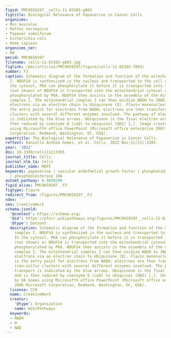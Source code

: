 ```yaml
---
figid: PMC9659297__cells-11-03385-g003
figtitle: Biological Relevance of Papaverine in Cancer Cells
organisms:
- Mus musculus
- Rattus norvegicus
- Papaver somniferum
- Escherichia coli
- Homo sapiens
organisms_ner:
- NA
pmcid: PMC9659297
filename: cells-11-03385-g003.jpg
figlink: /pmc/articles/PMC9659297/figure/cells-11-03385-f003/
number: F3
caption: Schematic diagram of the formation and function of the mitochondrial complex
  I. NDUFS4 is synthesized in the nucleus and transported to the cell cytosol. In
  the cytosol, PKA can phosphorylate it before it is transported into the mitochondria
  (not shown) or NDUFS4 is transported into the mitochondrial cytosol where it is
  phosphorylated by PKA. NDUFS4 then assists in the assembly of the mitochondrial
  complex I. The mitochondrial complex I can then oxidize NADH to 2NAD, transferring
  electrons via an electron chain to Ubiquinone (Q). Flavin mononucleotide (FMN) is
  the entry point for electrons from NADH; electrons are then transferred to iron–sulfur
  clusters with several different enzymes involved. The pathway of electron transport
  is indicated by the blue arrows. Ubiquinone is the final electron acceptor and is
  then reduced by coenzyme Q (coQ) to ubiquinol (QH2) [,]. Image created by DA Gomes
  using Microsoft® office PowerPoint (Microsoft office enterprise 2007, 2006 Microsoft
  Corporation, Redmond, Washington, DC, USA).
papertitle: The Biological Relevance of Papaverine in Cancer Cells.
reftext: Daniella Anthea Gomes, et al. Cells. 2022 Nov;11(21):3385.
year: '2022'
doi: 10.3390/cells11213385
journal_title: Cells
journal_nlm_ta: Cells
publisher_name: MDPI
keywords: papaverine | vascular endothelial growth factor | phosphatidylinositol-3-kinase
  | phosphodiesterase 10A
automl_pathway: 0.9450299
figid_alias: PMC9659297__F3
figtype: Figure
redirect_from: /figures/PMC9659297__F3
ndex: ''
seo: CreativeWork
schema-jsonld:
  '@context': https://schema.org/
  '@id': https://pfocr.wikipathways.org/figures/PMC9659297__cells-11-03385-g003.html
  '@type': Dataset
  description: Schematic diagram of the formation and function of the mitochondrial
    complex I. NDUFS4 is synthesized in the nucleus and transported to the cell cytosol.
    In the cytosol, PKA can phosphorylate it before it is transported into the mitochondria
    (not shown) or NDUFS4 is transported into the mitochondrial cytosol where it is
    phosphorylated by PKA. NDUFS4 then assists in the assembly of the mitochondrial
    complex I. The mitochondrial complex I can then oxidize NADH to 2NAD, transferring
    electrons via an electron chain to Ubiquinone (Q). Flavin mononucleotide (FMN)
    is the entry point for electrons from NADH; electrons are then transferred to
    iron–sulfur clusters with several different enzymes involved. The pathway of electron
    transport is indicated by the blue arrows. Ubiquinone is the final electron acceptor
    and is then reduced by coenzyme Q (coQ) to ubiquinol (QH2) [,]. Image created
    by DA Gomes using Microsoft® office PowerPoint (Microsoft office enterprise 2007,
    2006 Microsoft Corporation, Redmond, Washington, DC, USA).
  license: CC0
  name: CreativeWork
  creator:
    '@type': Organization
    name: WikiPathways
  keywords:
  - NADH
  - H
  - NAD
---
```

